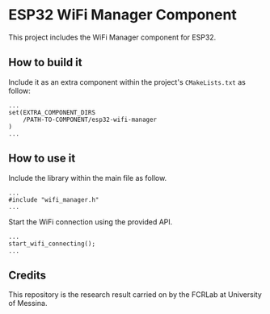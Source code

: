 # ESP32 WiFi Manager Component

This project includes the WiFi Manager component for ESP32.


## How to build it
Include it as an extra component within the project's ```CMakeLists.txt``` as follow:
```
...
set(EXTRA_COMPONENT_DIRS 
    /PATH-TO-COMPONENT/esp32-wifi-manager
)
...
``` 


## How to use it
Include the library within the main file as follow.
```
...
#include "wifi_manager.h"
...
```

Start the WiFi connection using the provided API.
```
...
start_wifi_connecting();
...
```

## Credits
This repository is the research result carried on by the FCRLab at University of Messina.